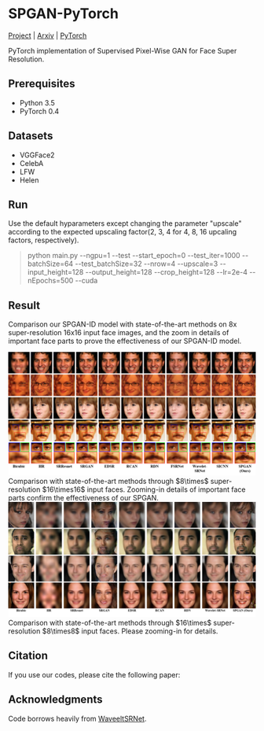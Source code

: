 # SPGAN-PyTorch
[Project](https://github.com/Merle314/Supervised-Pixel-Wise-GAN) | [Arxiv](https://github.com/Merle314/Supervised-Pixel-Wise-GAN) | 
[PyTorch](https://github.com/Merle314/Supervised-Pixel-Wise-GAN)

<!-- <img src="images/result.png" width="900px"/>
<img src="images/result.png"/> -->

PyTorch implementation of Supervised Pixel-Wise GAN for Face Super Resolution.

## Prerequisites
* Python 3.5
* PyTorch 0.4

## Datasets
 * VGGFace2
 * CelebA
 * LFW
 * Helen

## Run

Use the default hyparameters except changing the parameter "upscale" according to the expected upscaling factor(2, 3, 4 for 4, 8, 16 upcaling factors, respectively).

>python main.py --ngpu=1 --test --start_epoch=0  --test_iter=1000  --batchSize=64 --test_batchSize=32 --nrow=4  --upscale=3 --input_height=128 --output_height=128 --crop_height=128 --lr=2e-4  --nEpochs=500 --cuda

## Result

Comparison our SPGAN-ID model with state-of-the-art methods on 8x super-resolution 16x16 input face images, and the zoom in details of important face parts to prove the effectiveness of our SPGAN-ID model.

<img src="images/x8.png"/>
Comparison with state-of-the-art methods through $8\times$ super-resolution $16\times16$ input faces. Zooming-in details of important face parts confirm the effectiveness of our SPGAN.
<img src="images/x16.png"/>
Comparison with state-of-the-art methods through $16\times$ super-resolution $8\times8$ input faces. Please zooming-in for details.

## Citation

If you use our codes, please cite the following paper:

## Acknowledgments
Code borrows heavily from [WaveeltSRNet](https://github.com/hhb072/WaveletSRNet).